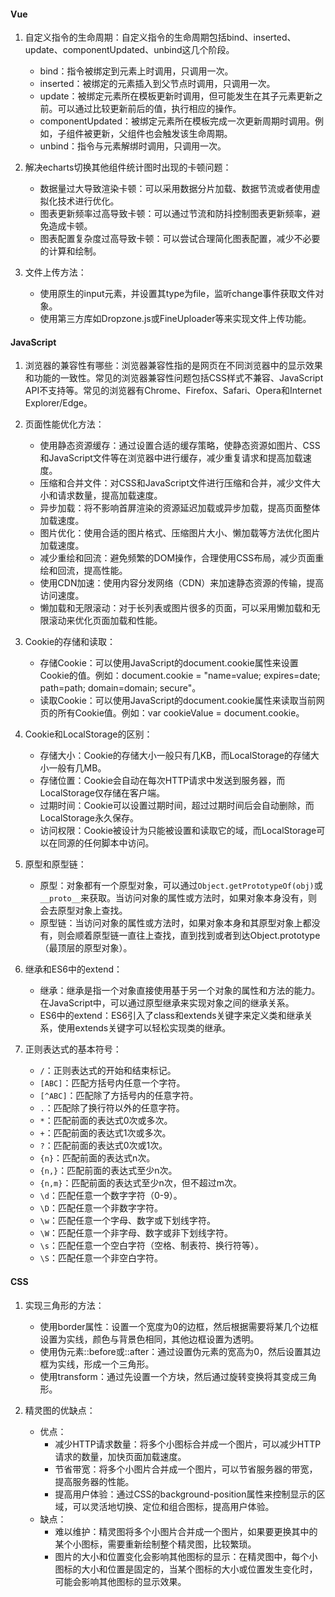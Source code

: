 #### Vue
1. 自定义指令的生命周期：自定义指令的生命周期包括bind、inserted、update、componentUpdated、unbind这几个阶段。
   - bind：指令被绑定到元素上时调用，只调用一次。
   - inserted：被绑定的元素插入到父节点时调用，只调用一次。
   - update：被绑定元素所在模板更新时调用，但可能发生在其子元素更新之前。可以通过比较更新前后的值，执行相应的操作。
   - componentUpdated：被绑定元素所在模板完成一次更新周期时调用。例如，子组件被更新，父组件也会触发该生命周期。
   - unbind：指令与元素解绑时调用，只调用一次。

2. 解决echarts切换其他组件统计图时出现的卡顿问题：
   - 数据量过大导致渲染卡顿：可以采用数据分片加载、数据节流或者使用虚拟化技术进行优化。
   - 图表更新频率过高导致卡顿：可以通过节流和防抖控制图表更新频率，避免造成卡顿。
   - 图表配置复杂度过高导致卡顿：可以尝试合理简化图表配置，减少不必要的计算和绘制。

3. 文件上传方法：
   - 使用原生的input元素，并设置其type为file，监听change事件获取文件对象。
   - 使用第三方库如Dropzone.js或FineUploader等来实现文件上传功能。

#### JavaScript
1. 浏览器的兼容性有哪些：浏览器兼容性指的是网页在不同浏览器中的显示效果和功能的一致性。常见的浏览器兼容性问题包括CSS样式不兼容、JavaScript API不支持等。常见的浏览器有Chrome、Firefox、Safari、Opera和Internet Explorer/Edge。

2. 页面性能优化方法：
   - 使用静态资源缓存：通过设置合适的缓存策略，使静态资源如图片、CSS和JavaScript文件等在浏览器中进行缓存，减少重复请求和提高加载速度。
   - 压缩和合并文件：对CSS和JavaScript文件进行压缩和合并，减少文件大小和请求数量，提高加载速度。
   - 异步加载：将不影响首屏渲染的资源延迟加载或异步加载，提高页面整体加载速度。
   - 图片优化：使用合适的图片格式、压缩图片大小、懒加载等方法优化图片加载速度。
   - 减少重绘和回流：避免频繁的DOM操作，合理使用CSS布局，减少页面重绘和回流，提高性能。
   - 使用CDN加速：使用内容分发网络（CDN）来加速静态资源的传输，提高访问速度。
   - 懒加载和无限滚动：对于长列表或图片很多的页面，可以采用懒加载和无限滚动来优化页面加载和性能。

3. Cookie的存储和读取：
   - 存储Cookie：可以使用JavaScript的document.cookie属性来设置Cookie的值。例如：document.cookie = "name=value; expires=date; path=path; domain=domain; secure"。
   - 读取Cookie：可以使用JavaScript的document.cookie属性来读取当前网页的所有Cookie值。例如：var cookieValue = document.cookie。

4. Cookie和LocalStorage的区别：
   - 存储大小：Cookie的存储大小一般只有几KB，而LocalStorage的存储大小一般有几MB。
   - 存储位置：Cookie会自动在每次HTTP请求中发送到服务器，而LocalStorage仅存储在客户端。
   - 过期时间：Cookie可以设置过期时间，超过过期时间后会自动删除，而LocalStorage永久保存。
   - 访问权限：Cookie被设计为只能被设置和读取它的域，而LocalStorage可以在同源的任何脚本中访问。

5. 原型和原型链：
   - 原型：对象都有一个原型对象，可以通过`Object.getPrototypeOf(obj)`或`__proto__`来获取。当访问对象的属性或方法时，如果对象本身没有，则会去原型对象上查找。
   - 原型链：当访问对象的属性或方法时，如果对象本身和其原型对象上都没有，则会顺着原型链一直往上查找，直到找到或者到达Object.prototype（最顶层的原型对象）。

6. 继承和ES6中的extend：
   - 继承：继承是指一个对象直接使用基于另一个对象的属性和方法的能力。在JavaScript中，可以通过原型继承来实现对象之间的继承关系。
   - ES6中的extend：ES6引入了class和extends关键字来定义类和继承关系，使用extends关键字可以轻松实现类的继承。

7. 正则表达式的基本符号：
   - `/`：正则表达式的开始和结束标记。
   - `[ABC]`：匹配方括号内任意一个字符。
   - `[^ABC]`：匹配除了方括号内的任意字符。
   - `.`：匹配除了换行符以外的任意字符。
   - `*`：匹配前面的表达式0次或多次。
   - `+`：匹配前面的表达式1次或多次。
   - `?`：匹配前面的表达式0次或1次。
   - `{n}`：匹配前面的表达式n次。
   - `{n,}`：匹配前面的表达式至少n次。
   - `{n,m}`：匹配前面的表达式至少n次，但不超过m次。
   - `\d`：匹配任意一个数字字符（0-9）。
   - `\D`：匹配任意一个非数字字符。
   - `\w`：匹配任意一个字母、数字或下划线字符。
   - `\W`：匹配任意一个非字母、数字或非下划线字符。
   - `\s`：匹配任意一个空白字符（空格、制表符、换行符等）。
   - `\S`：匹配任意一个非空白字符。

#### CSS
1. 实现三角形的方法：
   - 使用border属性：设置一个宽度为0的边框，然后根据需要将某几个边框设置为实线，颜色与背景色相同，其他边框设置为透明。
   - 使用伪元素::before或::after：通过设置伪元素的宽高为0，然后设置其边框为实线，形成一个三角形。
   - 使用transform：通过先设置一个方块，然后通过旋转变换将其变成三角形。

2. 精灵图的优缺点：
   - 优点：
     - 减少HTTP请求数量：将多个小图标合并成一个图片，可以减少HTTP请求的数量，加快页面加载速度。
     - 节省带宽：将多个小图片合并成一个图片，可以节省服务器的带宽，提高服务器的性能。
     - 提高用户体验：通过CSS的background-position属性来控制显示的区域，可以灵活地切换、定位和组合图标，提高用户体验。
   - 缺点：
     - 难以维护：精灵图将多个小图片合并成一个图片，如果要更换其中的某个小图标，需要重新绘制整个精灵图，比较繁琐。
     - 图片的大小和位置变化会影响其他图标的显示：在精灵图中，每个小图标的大小和位置是固定的，当某个图标的大小或位置发生变化时，可能会影响其他图标的显示效果。